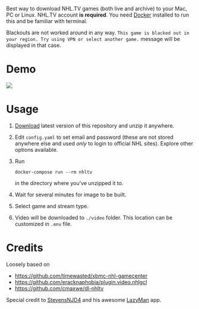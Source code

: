 Best way to download NHL.TV games (both live and archive) to your Mac, PC
or Linux. NHL.TV account **is required**. You need
[Docker](https://www.docker.com/community-edition#/download) installed
to run this and be familiar with terminal.

Blackouts are not worked around in any way. `This game is blacked out in your region. Try using VPN or select another game.` message will be displayed in that case.

# Demo

<a href="https://asciinema.org/a/157500" target="_blank"><img src="https://asciinema.org/a/157500.png" /></a>

# Usage

1. [Download](https://github.com/kompot/nhl-tv-geeky-streams/archive/master.zip) latest version of this repository and unzip it anywhere.
2. Edit `config.yaml` to set email and password (these are not stored anywhere else and used _only_ to login to official NHL sites). Explore other options available.
3. Run

   ```
   docker-compose run --rm nhltv
   ```

   in the directory where you've unzipped it to.

4. Wait for several minutes for image to be built.
5. Select game and stream type.
6. Video will be downloaded to `./video` folder. This location can be customized in `.env` file.

# Credits

Loosely based on

* https://github.com/timewasted/xbmc-nhl-gamecenter
* https://github.com/eracknaphobia/plugin.video.nhlgcl
* https://github.com/cmaxwe/dl-nhltv

Special credit to [StevensNJD4](https://github.com/StevensNJD4) and his awesome [LazyMan](https://github.com/StevensNJD4/LazyMan) app.
